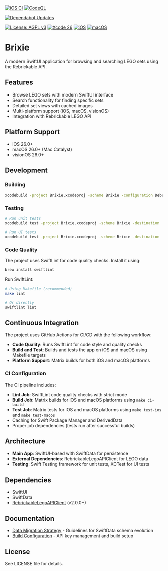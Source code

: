 [![iOS CI](https://github.com/mpwg/Brixie-Apple/actions/workflows/ci.yml/badge.svg)](https://github.com/mpwg/Brixie-Apple/actions/workflows/ci.yml)
[![CodeQL](https://github.com/mpwg/Brixie-Apple/actions/workflows/github-code-scanning/codeql/badge.svg)](https://github.com/mpwg/Brixie-Apple/actions/workflows/github-code-scanning/codeql)

[![Dependabot Updates](https://github.com/mpwg/Brixie-Apple/actions/workflows/dependabot/dependabot-updates/badge.svg)](https://github.com/mpwg/Brixie-Apple/actions/workflows/dependabot/dependabot-updates)

[![License: AGPL v3](https://img.shields.io/badge/License-AGPL_v3-blue.svg)](https://www.gnu.org/licenses/agpl-3.0)
[![Xcode 26](https://img.shields.io/badge/Xcode-26-orange.svg?logo=xcode&logoColor=f5f5f5)](https://swift.org)
[![iOS](https://img.shields.io/badge/iOS-26+-lightgrey.svg?logo=apple)](https://developer.apple.com)
[![macOS](https://img.shields.io/badge/macOS-26+-lightgrey.svg?logo=apple)](https://developer.apple.com)

# Brixie

A modern SwiftUI application for browsing and searching LEGO sets using the Rebrickable API.

## Features

- Browse LEGO sets with modern SwiftUI interface
- Search functionality for finding specific sets
- Detailed set views with cached images
- Multi-platform support (iOS, macOS, visionOS)
- Integration with Rebrickable LEGO API

## Platform Support

- iOS 26.0+
- macOS 26.0+ (Mac Catalyst)
- visionOS 26.0+

## Development

### Building

```bash
xcodebuild -project Brixie.xcodeproj -scheme Brixie -configuration Debug build
```

### Testing

```bash
# Run unit tests
xcodebuild test -project Brixie.xcodeproj -scheme Brixie -destination 'platform=iOS Simulator,name=iPhone 15'

# Run UI tests
xcodebuild test -project Brixie.xcodeproj -scheme Brixie -destination 'platform=iOS Simulator,name=iPhone 15' -only-testing:BrixieUITests
```

### Code Quality

The project uses SwiftLint for code quality checks. Install it using:

```bash
brew install swiftlint
```

Run SwiftLint:

```bash
# Using Makefile (recommended)
make lint

# Or directly
swiftlint lint
```

## Continuous Integration

The project uses GitHub Actions for CI/CD with the following workflow:

- **Code Quality**: Runs SwiftLint for code style and quality checks
- **Build and Test**: Builds and tests the app on iOS and macOS using Makefile targets
- **Platform Support**: Matrix builds for both iOS and macOS platforms

### CI Configuration

The CI pipeline includes:

- **Lint Job**: SwiftLint code quality checks with strict mode
- **Build Job**: Matrix builds for iOS and macOS platforms using `make ci-build`
- **Test Job**: Matrix tests for iOS and macOS platforms using `make test-ios` and `make test-macos`
- Caching for Swift Package Manager and DerivedData
- Proper job dependencies (tests run after successful builds)

## Architecture

- **Main App**: SwiftUI-based with SwiftData for persistence
- **External Dependencies**: RebrickableLegoAPIClient for LEGO data
- **Testing**: Swift Testing framework for unit tests, XCTest for UI tests

## Dependencies

- SwiftUI
- SwiftData
- [RebrickableLegoAPIClient](https://github.com/mpwg/Rebrickable-swift) (v2.0.0+)

## Documentation

- [Data Migration Strategy](MIGRATION.md) - Guidelines for SwiftData schema evolution
- [Build Configuration](BUILD_CONFIGURATION.md) - API key management and build setup

## License

See LICENSE file for details.
